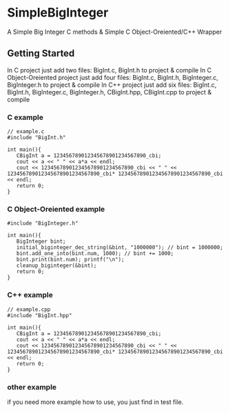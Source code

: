 # SimpleBigInteger

A Simple Big Integer C methods & Simple C Object-Oreiented/C++ Wrapper

## Getting Started
In C project just add two files: BigInt.c, BigInt.h to project & compile
In C Object-Oreiented project just add four files: BigInt.c, BigInt.h, BigInteger.c, BigInteger.h to project & compile
In C++ project just add six files: BigInt.c, BigInt.h, BigInteger.c, BigInteger.h, CBigInt.hpp, CBigInt.cpp to project & compile

### C example
```
// example.c
#include "BigInt.h"

int main(){
   CBigInt a = 123456789012345678901234567890_cbi;
   cout << a << " " << a*a << endl;
   cout << 123456789012345678901234567890_cbi << " " << 123456789012345678901234567890_cbi* 123456789012345678901234567890_cbi << endl;
   return 0;
}
```

### C Object-Oreiented example
```
#include "BigInteger.h"

int main(){
   BigInteger bint;
   initial_biginteger_dec_string(&bint, "1000000"); // bint = 1000000;
   bint.add_one_into(bint.num, 1000); // bint += 1000;
   bint.print(bint.num); printf("\n");
   cleanup_biginteger(&bint);
   return 0;
}
```

### C++ example
```
// example.cpp
#include "BigInt.hpp"

int main(){
   CBigInt a = 123456789012345678901234567890_cbi;
   cout << a << " " << a*a << endl;
   cout << 123456789012345678901234567890_cbi << " " << 123456789012345678901234567890_cbi* 123456789012345678901234567890_cbi << endl;
   return 0;
}
```
### other example

if you need more example how to use,
you just find in test file.

